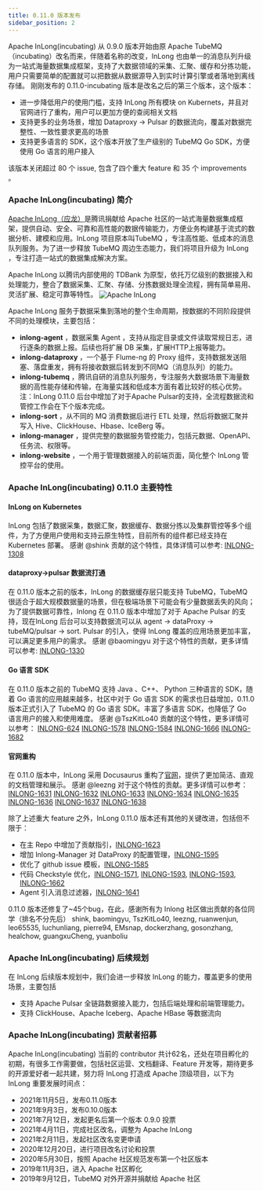 ```yaml
---
title: 0.11.0 版本发布
sidebar_position: 2
---
```


Apache InLong(incubating) 从 0.9.0 版本开始由原 Apache TubeMQ（incubating）改名而来，伴随着名称的改变，InLong 也由单一的消息队列升级为一站式海量数据集成框架，支持了大数据领域的采集、汇聚、缓存和分拣功能，用户只需要简单的配置就可以把数据从数据源导入到实时计算引擎或者落地到离线存储。
刚刚发布的 0.11.0-incubating 版本是改名之后的第三个版本，这个版本：
- 进一步降低用户的使用门槛，支持 InLong 所有模块 on Kubernets，并且对官网进行了重构，用户可以更加方便的查阅相关文档
- 支持更多的业务场景，增加 Dataproxy -> Pulsar 的数据流向，覆盖对数据完整性、一致性要求更高的场景
- 支持更多语言的 SDK，这个版本开放了生产级别的 TubeMQ Go SDK，方便使用 Go 语言的用户接入

该版本关闭超过 80 个 issue, 包含了四个重大 feature 和 35 个 improvements 。

### Apache InLong(incubating) 简介
[Apache InLong（应龙）](https://inlong.apache.org/zh-cn/)是腾讯捐献给 Apache 社区的一站式海量数据集成框架，提供自动、安全、可靠和高性能的数据传输能力，方便业务构建基于流式的数据分析、建模和应用。InLong 项目原本叫TubeMQ ，专注高性能、低成本的消息队列服务。为了进一步释放 TubeMQ 周边生态能力，我们将项目升级为 InLong ，专注打造一站式的数据集成解决方案。

Apache InLong 以腾讯内部使用的 TDBank 为原型，依托万亿级别的数据接入和处理能力，整合了数据采集、汇聚、存储、分拣数据处理全流程，拥有简单易用、灵活扩展、稳定可靠等特性。
<img src="/img/inlong_architecture.png" align="center" alt="Apache InLong"/>

 Apache InLong 服务于数据采集到落地的整个生命周期，按数据的不同阶段提供不同的处理模块，主要包括：
 - **inlong-agent** ，数据采集 Agent ，支持从指定目录或文件读取常规日志，进行逐条的数据上报。后续也将扩展 DB 采集，扩展HTTP上报等能力。
 - **inlong-dataproxy** ，一个基于 Flume-ng 的 Proxy 组件，支持数据发送阻塞、落盘重发，拥有将接收数据后转发到不同MQ（消息队列）的能力。
 - **inlong-tubemq** ，腾讯自研的消息队列服务，专注服务大数据场景下海量数据的高性能存储和传输，在海量实践和低成本方面有着比较好的核心优势。 注：InLong 0.11.0 后台中增加了对于Apache Pulsar的支持，全流程数据流和管控工作会在下个版本完成。
 - **inlong-sort** ，从不同的 MQ 消费数据后进行 ETL 处理，然后将数据汇聚并写入 Hive、ClickHouse、Hbase、IceBerg 等。
 - **inlong-manager** ，提供完整的数据服务管控能力，包括元数据、OpenAPI、任务流、权限等。
 - **inlong-website** ，一个用于管理数据接入的前端页面，简化整个 InLong 管控平台的使用。

### Apache InLong(incubating) 0.11.0 主要特性
#### InLong on Kubernetes 
InLong 包括了数据采集，数据汇聚，数据缓存、数据分拣以及集群管控等多个组件，为了方便用户使用和支持云原生特性，目前所有的组件都已经支持在 Kubernetes 部署。
感谢 @shink 贡献的这个特性，具体详情可以参考:
[INLONG-1308](https://github.com/apache/incubator-inlong/issues/1308)

#### dataproxy->pulsar 数据流打通
在 0.11.0 版本之前的版本，InLong 的数据缓存层只能支持 TubeMQ，TubeMQ 很适合于超大规模数据量的场景，但在极端场景下可能会有少量数据丢失的风向；为了提供数据可靠性，Inlong 在 0.11.0 版本中增加了对于 Apache Pulsar 的支持，现在InLong 后台可以支持数据流可以从 agent -> dataProxy -> tubeMQ/pulsar -> sort.  Pulsar 的引入，使得 InLong 覆盖的应用场景更加丰富，可以满足更多用户的需求。
感谢 @baomingyu 对于这个特性的贡献，更多详情可以参考:
[INLONG-1330](https://github.com/apache/incubator-inlong/issues/1330)

#### Go 语言 SDK
在 0.11.0 版本之前的 TubeMQ 支持 Java 、C++、 Python 三种语言的 SDK，随着 Go 语言的应用越来越多，社区中对于 Go 语言 SDK 的需求也日益增加，0.11.0 版本正式引入了 TubeMQ 的 Go 语言 SDK。丰富了多语言 SDK，也降低了 Go 语言用户的接入和使用难度。
感谢 @TszKitLo40 贡献的这个特性，更多详情可以参考：
[INLONG-624](https://github.com/apache/incubator-inlong/issues/624)
[INLONG-1578](https://github.com/apache/incubator-inlong/issues/1570)
[INLONG-1584](https://github.com/apache/incubator-inlong/issues/1584)
[INLONG-1666](https://github.com/apache/incubator-inlong/issues/1666)
[INLONG-1682](https://github.com/apache/incubator-inlong/issues/1682)

#### 官网重构
在 0.11.0 版本中，InLong 采用 Docusaurus 重构了[官网](https://inlong.apache.org/)，提供了更加简洁、直观的文档管理和展示。
感谢 @leezng 对于这个特性的贡献。更多详情可以参考：
[INLONG-1631](https://github.com/apache/incubator-inlong/issues/1631)
[INLONG-1632](https://github.com/apache/incubator-inlong/issues/1632)
[INLONG-1633](https://github.com/apache/incubator-inlong/issues/1633)
[INLONG-1634](https://github.com/apache/incubator-inlong/issues/1634)
[INLONG-1635](https://github.com/apache/incubator-inlong/issues/1635)
[INLONG-1636](https://github.com/apache/incubator-inlong/issues/1636)
[INLONG-1637](https://github.com/apache/incubator-inlong/issues/1637)
[INLONG-1638](https://github.com/apache/incubator-inlong/issues/1638)

除了上述重大 feature 之外，InLong 0.11.0 版本还有其他的关键改进，包括但不限于：
- 在主 Repo 中增加了贡献指引，[INLONG-1623](https://github.com/apache/incubator-inlong/issues/1623)
- 增加 Inlong-Manager 对 DataProxy 的配置管理，[INLONG-1595](https://github.com/apache/incubator-inlong/issues/1595)
- 优化了 github issue 模板，[INLONG-1585](https://github.com/apache/incubator-inlong/issues/1585)
- 代码 Checkstyle 优化，[INLONG-1571](https://github.com/apache/incubator-inlong/issues/1571), [INLONG-1593](https://github.com/apache/incubator-inlong/issues/1593), [INLONG-1593](https://github.com/apache/incubator-inlong/issues/1593), [INLONG-1662](https://github.com/apache/incubator-inlong/issues/1662)
- Agent 引入消息过滤器，[INLONG-1641](https://github.com/apache/incubator-inlong/issues/1641)

0.11.0 版本还修复了~45个bug，在此，感谢所有为 Inlong 社区做出贡献的各位同学（排名不分先后）
shink, baomingyu, TszKitLo40, leezng, ruanwenjun, leo65535, luchunliang, pierre94, EMsnap, dockerzhang, gosonzhang, healchow, guangxuCheng, yuanboliu


### Apache InLong(incubating) 后续规划
在 InLong 后续版本规划中，我们会进一步释放 InLong 的能力，覆盖更多的使用场景，主要包括

- 支持 Apache Pulsar 全链路数据接入能力，包括后端处理和前端管理能力。
- 支持 ClickHouse、Apache Iceberg、Apache HBase 等数据流向

### Apache InLong(incubating) 贡献者招募
Apache InLong(incubating) 当前的 contributor 共计62名，还处在项目孵化的初期，有很多工作需要做，包括社区运营、文档翻译、Feature 开发等，期待更多的开源爱好者一起共建，努力将 InLong 打造成 Apache 顶级项目，以下为 InLong 重要发展时间点：
- 2021年11月5日，发布0.11.0版本
- 2021年9月3日，发布0.10.0版本
- 2021年7月12日，发起更名后第一个版本 0.9.0 投票
- 2021年4月11日，完成社区改名，调整为 Apache InLong
- 2021年2月11日，发起社区改名变更申请
- 2020年12月20日，进行项目改名讨论和投票
- 2020年5月30日，按照 Apache 社区规范发布第一个社区版本
- 2019年11月3日，进入 Apache 社区孵化
- 2019年9月12日，TubeMQ 对外开源并捐献给 Apache 社区

